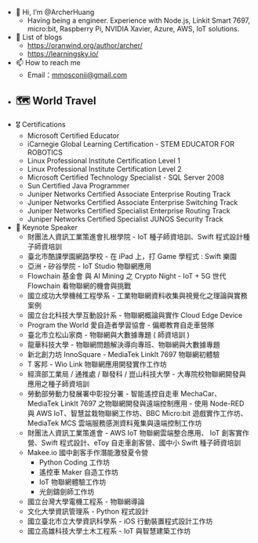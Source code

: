 - 👋 Hi, I’m @ArcherHuang
  - Having being a engineer. Experience with Node.js, Linkit Smart 7697, micro:bit, Raspberry Pi, NVIDIA Xavier, Azure, AWS, IoT solutions.
- 🌱  List of blogs
  - https://oranwind.org/author/archer/
  - https://learningsky.io/
- 📫 How to reach me 
  - Email：mmosconii@gmail.com
- 🗺 World Travel
  - 
- 🎖 Certifications
  - Microsoft Certified Educator
  - iCarnegie Global Learning Certification - STEM EDUCATOR FOR ROBOTICS 
  - Linux Professional Institute Certification Level 1
  - Linux Professional Institute Certification Level 2
  - Microsoft Certified Technology Specialist - SQL Server 2008
  - Sun Certified Java Programmer
  - Juniper Networks Certified Associate Enterprise Routing Track
  - Juniper Networks Certified Associate Enterprise Switching Track
  - Juniper Networks Certified Specialist Enterprise Routing Track
  - Juniper Networks Certified Specialist JUNOS Security Track
- 📣 Keynote Speaker
  - 財團法人資訊工業策進會扎根學院 - IoT 種子師資培訓、Swift 程式設計種子師資培訓
  - 臺北市酷課學園網路學校 - 在 iPad 上，打 Game 學程式 : Swift 樂園
  - 亞洲・矽谷學院 - IoT Studio 物聯網應用
  - Flowchain 基金會 與 AI Mining 之 Crypto Night - IoT + 5G 世代 Flowchain 看物聯網的機會與挑戰
  - 國立成功大學機械工程學系 - 工業物聯網資料收集與視覺化之理論與實務案例
  - 國立台北科技大學互動設計系 - 物聯網概論與實作 Cloud Edge Device
  - Program the World 愛自造者學習協會  - 偏鄉教育自走車營隊
  - 臺北市立松山家商 - 物聯網與大數據專題 ( 師資培訓 )
  - 龍華科技大學 - 物聯網問題解決導向專班、物聯網與大數據專題
  - 新北創力坊 InnoSquare - MediaTek LinkIt 7697 物聯網初體驗
  - T 客邦 - Wio Link 物聯網應用開發實作工作坊
  - 經濟部工業局 / 通推處 / 聯發科 / 崑山科技大學 - 大專院校物聯網開發與應用之種子師資培訓
  - 勞動部勞動力發展署中彰投分署  - 智能遙控自走車 MechaCar、MediaTek LinkIt 7697 之物聯網開發與遠端控制應用 - 使用 Node-RED 與 AWS IoT、智慧盆栽物聯網工作坊、BBC Micro:bit 遊戲實作工作坊、MediaTek  MCS 雲端服務感測資料蒐集與遠端控制工作坊
  - 財團法人資訊工業策進會 - AWS IoT 物聯網雲端整合應用、 IoT 創客實作營、Swift 程式設計、eToy 自走車創客營、國中小 Swift 種子師資培訓
  - Makee.io 國中創客手作潛能激發夏令營
    - Python Coding 工作坊
    - 遙控車 Maker 自造工作坊
    - IoT 物聯網體驗工作坊
    - 光劍鑄劍師工作坊
  - 國立台灣大學電機工程系 - 物聯網導論
  - 文化大學資訊管理系 - Python 程式設計
  - 國立臺北市立大學資訊科學系 - iOS 行動裝置程式設計工作坊
  - 國立高雄科技大學土木工程系 - IoT 與智慧建築工作坊
<!---
ArcherHuang/ArcherHuang is a ✨ special ✨ repository because its `README.md` (this file) appears on your GitHub profile.
You can click the Preview link to take a look at your changes.
💞️ 
- 👀 I’m interested in ...
--->
